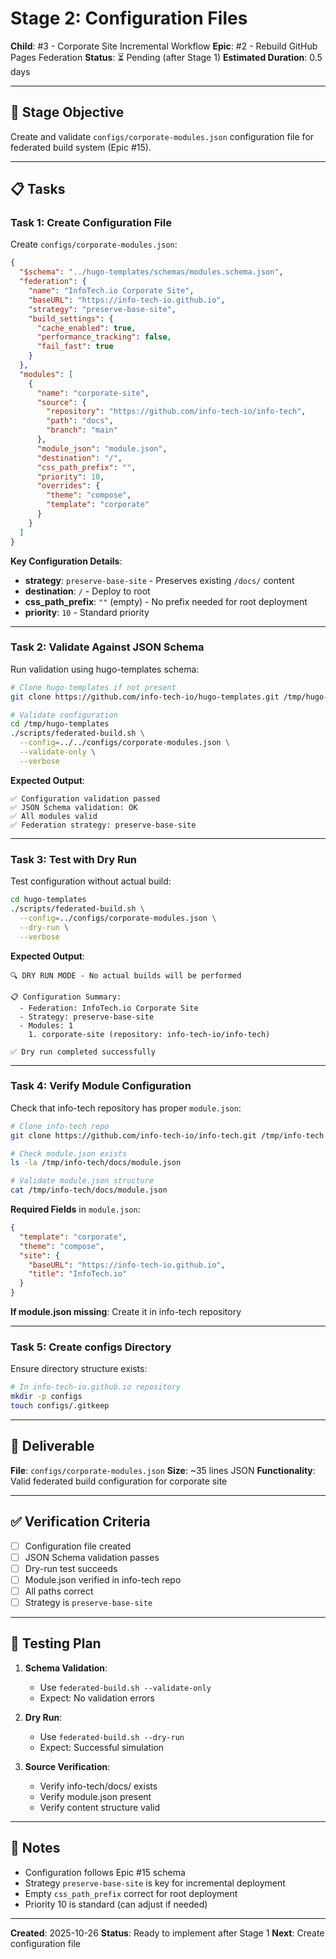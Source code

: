 # Stage 2: Configuration Files

**Child**: #3 - Corporate Site Incremental Workflow
**Epic**: #2 - Rebuild GitHub Pages Federation
**Status**: ⏳ Pending (after Stage 1)
**Estimated Duration**: 0.5 days

---

## 🎯 Stage Objective

Create and validate `configs/corporate-modules.json` configuration file for federated build system (Epic #15).

---

## 📋 Tasks

### Task 1: Create Configuration File
Create `configs/corporate-modules.json`:

```json
{
  "$schema": "../hugo-templates/schemas/modules.schema.json",
  "federation": {
    "name": "InfoTech.io Corporate Site",
    "baseURL": "https://info-tech-io.github.io",
    "strategy": "preserve-base-site",
    "build_settings": {
      "cache_enabled": true,
      "performance_tracking": false,
      "fail_fast": true
    }
  },
  "modules": [
    {
      "name": "corporate-site",
      "source": {
        "repository": "https://github.com/info-tech-io/info-tech",
        "path": "docs",
        "branch": "main"
      },
      "module_json": "module.json",
      "destination": "/",
      "css_path_prefix": "",
      "priority": 10,
      "overrides": {
        "theme": "compose",
        "template": "corporate"
      }
    }
  ]
}
```

**Key Configuration Details**:
- **strategy**: `preserve-base-site` - Preserves existing `/docs/` content
- **destination**: `/` - Deploy to root
- **css_path_prefix**: `""` (empty) - No prefix needed for root deployment
- **priority**: `10` - Standard priority

---

### Task 2: Validate Against JSON Schema
Run validation using hugo-templates schema:

```bash
# Clone hugo-templates if not present
git clone https://github.com/info-tech-io/hugo-templates.git /tmp/hugo-templates

# Validate configuration
cd /tmp/hugo-templates
./scripts/federated-build.sh \
  --config=../../configs/corporate-modules.json \
  --validate-only \
  --verbose
```

**Expected Output**:
```
✅ Configuration validation passed
✅ JSON Schema validation: OK
✅ All modules valid
✅ Federation strategy: preserve-base-site
```

---

### Task 3: Test with Dry Run
Test configuration without actual build:

```bash
cd hugo-templates
./scripts/federated-build.sh \
  --config=../configs/corporate-modules.json \
  --dry-run \
  --verbose
```

**Expected Output**:
```
🔍 DRY RUN MODE - No actual builds will be performed

📋 Configuration Summary:
  - Federation: InfoTech.io Corporate Site
  - Strategy: preserve-base-site
  - Modules: 1
    1. corporate-site (repository: info-tech-io/info-tech)

✅ Dry run completed successfully
```

---

### Task 4: Verify Module Configuration
Check that info-tech repository has proper `module.json`:

```bash
# Clone info-tech repo
git clone https://github.com/info-tech-io/info-tech.git /tmp/info-tech

# Check module.json exists
ls -la /tmp/info-tech/docs/module.json

# Validate module.json structure
cat /tmp/info-tech/docs/module.json
```

**Required Fields** in `module.json`:
```json
{
  "template": "corporate",
  "theme": "compose",
  "site": {
    "baseURL": "https://info-tech-io.github.io",
    "title": "InfoTech.io"
  }
}
```

**If module.json missing**: Create it in info-tech repository

---

### Task 5: Create configs Directory
Ensure directory structure exists:

```bash
# In info-tech-io.github.io repository
mkdir -p configs
touch configs/.gitkeep
```

---

## 🎯 Deliverable

**File**: `configs/corporate-modules.json`
**Size**: ~35 lines JSON
**Functionality**: Valid federated build configuration for corporate site

---

## ✅ Verification Criteria

- [ ] Configuration file created
- [ ] JSON Schema validation passes
- [ ] Dry-run test succeeds
- [ ] Module.json verified in info-tech repo
- [ ] All paths correct
- [ ] Strategy is `preserve-base-site`

---

## 🧪 Testing Plan

1. **Schema Validation**:
   - Use `federated-build.sh --validate-only`
   - Expect: No validation errors

2. **Dry Run**:
   - Use `federated-build.sh --dry-run`
   - Expect: Successful simulation

3. **Source Verification**:
   - Verify info-tech/docs/ exists
   - Verify module.json present
   - Verify content structure valid

---

## 📝 Notes

- Configuration follows Epic #15 schema
- Strategy `preserve-base-site` is key for incremental deployment
- Empty `css_path_prefix` correct for root deployment
- Priority 10 is standard (can adjust if needed)

---

**Created**: 2025-10-26
**Status**: Ready to implement after Stage 1
**Next**: Create configuration file
